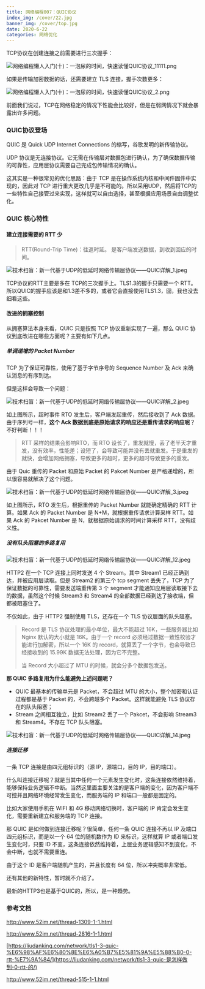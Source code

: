 ```yaml
---
title: 网络编程007：QUIC协议
index_img: /cover/22.jpg
banner_img: /cover/top.jpg
date: 2020-6-22
categories: 网络优化
---
```


TCP协议在创建连接之前需要进行三次握手：

![网络编程懒人入门(十)：一泡尿的时间，快速读懂QUIC协议_11111.png](http://www.52im.net/data/attachment/forum/201910/31/222033u1b3zwxj1m05cr3g.png)

如果是传输加密数据的话，还需要建立 TLS 连接，握手次数更多：

![网络编程懒人入门(十)：一泡尿的时间，快速读懂QUIC协议_2.png](http://www.52im.net/data/attachment/forum/201910/31/201028q2e00d2zsas6ac23.png)

前面我们说过，TCP在网络稳定的情况下性能会比较好，但是在弱网情况下就会暴露出许多问题。



### QUIC协议登场

QUIC 是 Quick UDP Internet Connections 的缩写，谷歌发明的新传输协议。

UDP 协议是无连接协议。它无需在传输层对数据包进行确认，为了确保数据传输的可靠性，应用层协议需要自己完成包传输情况的确认。

这其实是一种很常见的优化思路：由于 TCP 是在操作系统内核和中间件固件中实现的，因此对 TCP 进行重大更改几乎是不可能的。所以采用UDP，然后将TCP的一些特性自己接管过来实现，这样就可以自由选择，甚至根据应用场景自由调整优化。



### QUIC 核心特性

#### 建立连接需要的 RTT 少

> RTT(Round-Trip Time)：往返时延。 是客户端发送数据，到收到回应的时间。

![技术扫盲：新一代基于UDP的低延时网络传输层协议——QUIC详解_1.jpeg](http://www.52im.net/data/attachment/forum/201801/04/113826ga5tuc1hjfcchfj1.jpeg)

TCP协议的RTT主要是多在 TCP的三次握手上。TLS1.3的握手只需要一个 RTT。所以QUIC的握手应该是和1.3差不多的，或者它会直接使用TLS1.3，囧，我也没去细看这些。

#### 改进的拥塞控制

从拥塞算法本身来看，QUIC 只是按照 TCP 协议重新实现了一遍，那么 QUIC 协议到底改进在哪些方面呢？主要有如下几点。

##### 单调递增的 Packet Number

TCP 为了保证可靠性，使用了基于字节序号的 Sequence Number 及 Ack 来确认消息的有序到达。

但是这样会导致一个问题：

![技术扫盲：新一代基于UDP的低延时网络传输层协议——QUIC详解_2.jpeg](http://www.52im.net/data/attachment/forum/201801/04/115848rp2apnj3a3msh3n2.jpeg)

如上图所示，超时事件 RTO 发生后，客户端发起重传，然后接收到了 Ack 数据。由于序列号一样，**这个 Ack 数据到底是原始请求的响应还是重传请求的响应呢**？不好判断！！！

> RTT 采样的结果会影响RTO，而 RTO 设长了，重发就慢，丢了老半天才重发，没有效率，性能差；设短了，会导致可能并没有丢就重发。于是重发的就快，会增加网络拥塞，导致更多的超时，更多的超时导致更多的重发。

由于 Quic 重传的 Packet 和原始 Packet 的 Pakcet Number 是严格递增的，所以很容易就解决了这个问题。

![技术扫盲：新一代基于UDP的低延时网络传输层协议——QUIC详解_3.jpeg](http://www.52im.net/data/attachment/forum/201801/04/115928zw25wvzeneezjinz.jpeg)

如上图所示，RTO 发生后，根据重传的 Packet Number 就能确定精确的 RTT 计算。如果 Ack 的 Packet Number 是 N+M，就根据重传请求计算采样 RTT。如果 Ack 的 Pakcet Number 是 N，就根据原始请求的时间计算采样 RTT，没有歧义性。

##### 没有队头阻塞的多路复用

![技术扫盲：新一代基于UDP的低延时网络传输层协议——QUIC详解_12.jpeg](http://www.52im.net/data/attachment/forum/201801/04/120441vx7hgqphme3qpcqy.jpeg)

HTTP2 在一个 TCP 连接上同时发送 4 个 Stream。其中 Stream1 已经正确到达，并被应用层读取。但是 Stream2 的第三个 tcp segment 丢失了，TCP 为了保证数据的可靠性，需要发送端重传第 3 个 segment 才能通知应用层读取接下去的数据，虽然这个时候 Stream3 和 Stream4 的全部数据已经到达了接收端，但都被阻塞住了。

不仅如此，由于 HTTP2 强制使用 TLS，还存在一个 TLS 协议层面的队头阻塞。

> Record 是 TLS 协议处理的最小单位，最大不能超过 16K，一些服务器比如 Nginx 默认的大小就是 16K。由于一个 record 必须经过数据一致性校验才能进行加解密，所以一个 16K 的 record，就算丢了一个字节，也会导致已经接收到的 15.99K 数据无法处理，因为它不完整。
>
> 当 Record 大小超过了 MTU 的时候，就会分多个数据包发送。

**那 QUIC 多路复用为什么能避免上述问题呢？**

- QUIC 最基本的传输单元是 Packet，不会超过 MTU 的大小，整个加密和认证过程都是基于 Packet 的，不会跨越多个 Packet。这样就能避免 TLS 协议存在的队头阻塞；
- Stream 之间相互独立，比如 Stream2 丢了一个 Pakcet，不会影响 Stream3 和 Stream4。不存在 TCP 队头阻塞。



![技术扫盲：新一代基于UDP的低延时网络传输层协议——QUIC详解_14.jpeg](http://www.52im.net/data/attachment/forum/201801/04/120556muuvqdaq3aya1d0w.jpeg)

##### 连接迁移

一条 TCP 连接是由四元组标识的（源 IP，源端口，目的 IP，目的端口）。

什么叫连接迁移呢？就是当其中任何一个元素发生变化时，这条连接依然维持着，能够保持业务逻辑不中断。当然这里面主要关注的是客户端的变化，因为客户端不可控并且网络环境经常发生变化，而服务端的 IP 和端口一般都是固定的。

比如大家使用手机在 WIFI 和 4G 移动网络切换时，客户端的 IP 肯定会发生变化，需要重新建立和服务端的 TCP 连接。

那 QUIC 是如何做到连接迁移呢？很简单，任何一条 QUIC 连接不再以 IP 及端口四元组标识，而是以一个 64 位的随机数作为 ID 来标识，这样就算 IP 或者端口发生变化时，只要 ID 不变，这条连接依然维持着，上层业务逻辑感知不到变化，不会中断，也就不需要重连。

由于这个 ID 是客户端随机产生的，并且长度有 64 位，所以冲突概率非常低。

还有其他的新特性，暂时就不介绍了。

最新的HTTP3也是基于QUIC的，所以，是一种趋势。

### 参考文档

http://www.52im.net/thread-1309-1-1.html

http://www.52im.net/thread-2816-1-1.html

[https://liudanking.com/network/tls1-3-quic-%E6%98%AF%E6%80%8E%E6%A0%B7%E5%81%9A%E5%88%B0-0-rtt-%E7%9A%84/](https://liudanking.com/network/tls1-3-quic-是怎样做到-0-rtt-的/)

http://www.52im.net/thread-515-1-1.html
